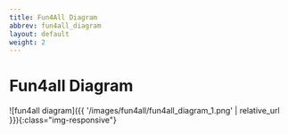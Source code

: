 ```yaml
---
title: Fun4All Diagram
abbrev: fun4all_diagram
layout: default
weight: 2
---
```

# Fun4all Diagram

![fun4all diagram]({{ '/images/fun4all/fun4all_diagram_1.png' | relative_url }}){:class="img-responsive"}

